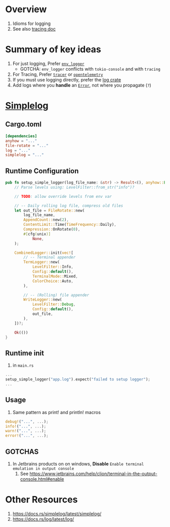 # Overview

1. Idioms for logging
1. See also [tracing doc](./tracing.md)

# Summary of key ideas

1. For just logging, Prefer [`env_logger`](https://docs.rs/env_logger/latest/env_logger/)
    - GOTCHA: `env_logger` conflicts with `tokio-console` and with `tracing`
1. For Tracing, Prefer [`tracer`]([TODO](https://docs.rs/tracing/latest/tracing/)) or [`opentelemetry`](TODO)
1. If you must use logging directly, prefer the [log crate](https://docs.rs/log/latest/log/)
1. Add logs where you **handle** an [`Error`](https://docs.rs/anyhow/latest/anyhow/struct.Error.html), not where you propagate (`?`)


# [Simplelog](https://docs.rs/simplelog/latest/simplelog/)

## Cargo.toml
```toml
[dependencies]
anyhow = "..."
file-rotate = "..."
log = "..."
simplelog = "..."
```

## Runtime Configuration
```rs
pub fn setup_simple_logger(log_file_name: &str) -> Result<(), anyhow::Error> {
    // Parse levels using: LevelFilter::from_str("info")?

    // TODO: allow override levels from env var

    // -- Daily rolling log file, compress old files
    let out_file = FileRotate::new(
        log_file_name,
        AppendCount::new(2),
        ContentLimit::Time(TimeFrequency::Daily),
        Compression::OnRotate(0),
        #[cfg(unix)]
            None,
    );

    CombinedLogger::init(vec![
        // -- Terminal appender
        TermLogger::new(
            LevelFilter::Info,
            Config::default(),
            TerminalMode::Mixed,
            ColorChoice::Auto,
        ),

        // -- (Rolling) file appender
        WriteLogger::new(
            LevelFilter::Debug,
            Config::default(),
            out_file,
        ),
    ])?;

    Ok(())
}
```

## Runtime init
1. in `main.rs`
```rs
...
setup_simple_logger("app.log").expect("failed to setup logger");
...
```


## Usage
1. Same pattern as print! and println! macros
```rs
debug!("...", ...);
info!("...", ...);
warn!("...", ...);
error!("...", ...);
```

## GOTCHAS
1. In Jetbrains products on on windows, **Disable** `Enable terminal emulation in output console`
    1. See https://www.jetbrains.com/help/clion/terminal-in-the-output-console.html#enable

# Other Resources
1. https://docs.rs/simplelog/latest/simplelog/
1. https://docs.rs/log/latest/log/
